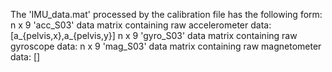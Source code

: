 The 'IMU_data.mat' processed by the calibration file has the following form:
  n x 9  'acc_S03' data matrix containing raw accelerometer data: [a_{pelvis,x},a_{pelvis,y}]
  n x 9  'gyro_S03' data matrix containing raw gyroscope data: 
  n x 9  'mag_S03' data matrix containing raw magnetometer data: [] 
